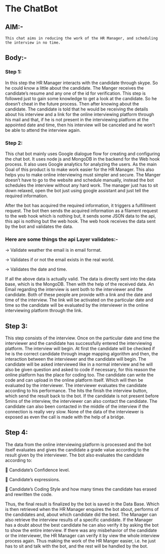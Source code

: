 # The ChatBot

## AIM:-
	This chat aims in reducing the work of the HR Manager, and scheduling the interview in no time.

## Body:-

### Step 1:
	 
   In this step the HR Manager interacts with the candidate through skype. So he could know a little about the candidate. The Manger receives the candidate’s resume and any one of the id for verification. This step is followed just to gain some knowledge to get a look at the candidate. So he doesn’t cheat in the future process.
  Then after knowing about the candidate. The candidate is told that he would be receiving the details about his interview and a link for the online interviewing platform through his mail and that, if he is not present in the interviewing platform at the appointed date and time, then his interview will be canceled and he won’t be able to attend the interview again.
 
### Step 2:
  This chat bot mainly uses Google dialogue flow for creating and configuring the chat bot. It uses node js and MongoDB in the backend for the Web hook process. It also uses Google analytics for analyzing the users. As the main Goal of this product is to make work easier for the HR Manager. This also helps you to make online interviewing must simpler and secure. The Manger doesn’t have to go to the website and schedule manually, instead the bot schedules the interview without any hard work. The manager just has to sit down relaxed, open the bot just using google assistant and just tell the required information. 

  After the bot has acquired the required information, it triggers a fulfillment request. The bot then sends the acquired information as a filament request to the web hook which is nothing but, it sends some JSON data to the api, this api is nothing but the web hook. The web hook receives the data sent by the bot and validates the data.

### Here are some things the api Layer validates:-

->	Validate weather the email is in email format.

->	Validates if or not the email exists in the real world.

->	Validates the date and time.

If all the above data is actually valid. The data is directly sent into the data base, which is the MongoDB. Then with the help of the received data. An Email regarding the interview is sent both to the interviewer and the candidate. Both of these people are provide with a link and the date and time of the interview. The link will be activated on the particular date and time so the candidate will be evaluated by the interviewer in the online interviewing platform through the link.

## Step 3:
  This step consists of the interview. Once on the particular date and time the interviewer and the candidate has successfully entered the interviewing platform. The interview will begin. At first the candidate will be checked if he is the correct candidate through image mapping algorithm and then, the interaction between the interviewer and the candidate will begin. The candidate will be asked interviewed like in a normal interview and he will also be given question and asked to code if necessary, for this reason the online platform has the place for coding too.
  The candidate can write the code and can upload in the online platform itself. Which will then be evaluated by the interviewer. The interviewer evaluates the candidate according to his performance. The hits the finish the interview button, which send the result back to the bot. If the candidate is not present before 5mins of the interview, the interviewer can also contact the candidate. The candidate can also been contacted in the middle of the interview if the connection is really very slow. None of the data of the interviewer is exposed as even the call is made with the help of a bridge. 

## Step 4:
  The data from the online interviewing platform is processed and the bot itself evaluates and gives the candidate a grade value according to the result given by the interviewer. The bot also evaluates the candidate according to:

	 Candidate’s Confidence level.

	 Candidate’s expressions.

	 Candidate’s Coding Style and how many times the candidate has erased and rewritten the code.

  Thus, the final result is finalized by the bot is saved in the Data Base. Which is then retrieved when the HR Manager enquires the bot about, performs of the candidates and, about which candidate did the best. The Manager can also retrieve the interview results of a specific candidate. If the Manager has a doubt about the best candidate he can also verify it by asking the bot to show the entire interview. If there was any misbehavior of the candidate or the interviewer, the HR Manager can verify it by view the whole interview process again. Thus making the work of the HR Manger easier, i.e. he just has to sit and talk with the bot, and the rest will be handled by the bot.
